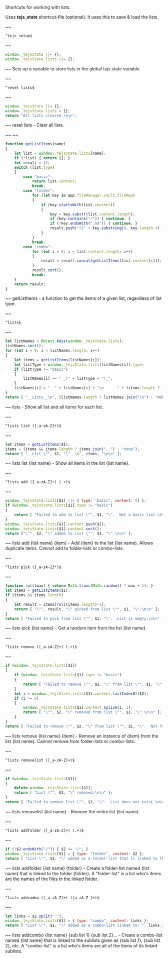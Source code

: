 Shortcuts for working with lists.

Uses __tejs_state__ shortcut-file (optional).  It uses this to save & load the lists.


~~
```
^tejs setup$
```
~~
```js
window._tejsState ||= {};
window._tejsState.lists ||= {};
```
~~
Sets up a variable to store lists in the global tejs state variable.


~~
```
^reset lists$
```
~~
```js
window._tejsState ||= {};
window._tejsState.lists = {};
return "All lists cleared.\n\n";
```
~~
reset lists - Clear all lists.


~~
~~
```js
function getListItems(name)
{
	let list = window._tejsState.lists[name];
	if (!list) { return []; }
	let result = [];
	switch (list.type)
	{
		case "basic":
			return list.content;
			break;
		case "folder":
			for (let key in app.fileManager.vault.fileMap)
			{
				if (key.startsWith(list.content))
				{
					key = key.substr(list.content.length);
					if (key.contains("/")) { continue; }
					if (!key.endsWith(".md")) { continue; }
					result.push("[[" + key.substring(0, key.length-3) + "]]");
				}
			}
			break;
		case "combo":
			for (let i = 0; i < list.content.length; i++)
			{
				result = result.concat(getListItems(list.content[i]));
			}
			result.sort();
			break;
	}
	return result;
}
```
~~
getListItems - a function to get the items of a given list, regardless of list type.


~~
```
^lists$
```
~~
```js
let listNames = Object.keys(window._tejsState.lists);
listNames.sort();
for (let i = 0; i < listNames.length; i++)
{
	let items = getListItems(listNames[i]);
	let listType = window._tejsState.lists[listNames[i]].type;
	if (listType != "basic")
	{
		listNames[i] += " _(" + listType + ")_";
	}
	listNames[i] = "- " + listNames[i] + "\n      " + (items.length ? items.join(", ") : "EMPTY");
}
return [ "__Lists__\n", (listNames.length ? listNames.join("\n") : "NONE"), "\n\n" ];
```
~~
lists - Show all list and all items for each list.


~~
```
^lists list ([_a-zA-Z]+)$
```
~~
```js
let items = getListItems($1);
items = (items && items.length ? items.join(", ") : "none");
return [ "__List \"", $1, "\"__\n", items, "\n\n" ];
```
~~
lists list {list name} - Show all items in the list {list name}.


~~
```
^lists add ([_a-zA-Z]+) (.+)$
```
~~
```js
window._tejsState.lists[$1] ||= { type: "basic", content: [] };
if (window._tejsState.lists[$1].type != "basic")
{
	return [ "Failed to add to list \"", $1, "\".  Not a basic list.\n\n" ];
}
window._tejsState.lists[$1].content.push($2);
window._tejsState.lists[$1].content.sort();
return ["\"", $2, "\" added to list \"", $1, "\".\n\n" ];
```
~~
lists add {list name} {item} - Add {item} to the list {list name}.  Allows duplicate items.  Cannot add to folder-lists or combo-lists.


~~
```
^lists pick ([_a-zA-Z]*)$
```
~~
```js
function roll(max) { return Math.trunc(Math.random() * max + 1); }
let items = getListItems($1);
if (items && items.length)
{
	let result = items[roll(items.length)-1];
	return [ "\"", result, "\" picked from list \"", $1, "\".\n\n" ];
}
return [ "Failed to pick from list \"", $1, "\".  List is empty.\n\n" ];
```
~~
lists pick {list name} - Get a random item from the list {list name}.


~~
```
^lists remove ([_a-zA-Z]+) (.+)$
```
~~
```js
if (window._tejsState.lists[$1])
{
	if (window._tejsState.lists[$1].type != "basic")
	{
		return [ "Failed to remove \"", $2, "\" from list \"", $1, "\".  Not a basic list.\n\n" ];
	}
	let i = window._tejsState.lists[$1].content.lastIndexOf($2);
	if (i >= 0)
	{
	    window._tejsState.lists[$1].content.splice(i, 1);
	    return [ "\"", $2, "\" removed from list \"", $1, "\".\n\n" ];
	}
}
return [ "Failed to remove \"", $2, "\" from list \"", $1, "\".  Not found in list.\n\n" ];
```
~~
lists remove {list name} {item} - Remove an instance of {item} from the list {list name}.  Cannot remove from folder-lists or combo-lists.


~~
```
^lists removelist ([_a-zA-Z]+)$
```
~~
```js
if (window._tejsState.lists[$1])
{
	delete window._tejsState.lists[$1];
	return [ "List \"", $1, "\" removed.\n\n" ];
}
return [ "Failed to remove list \"", $1, "\".  List does not exist.\n\n" ];
```
~~
lists removelist {list name} - Remove the entire list {list name}.


~~
```
^lists addfolder ([_a-zA-Z]+) (.+)$
```
~~
```js
if (!$2.endsWith("/")) { $2 += "/"; }
window._tejsState.lists[$1] = { type: "folder", content: $2 };
return [ "List \"", $1, "\" added as a folder-list that is linked to the folder \"", $2, "\".\n\n" ];
```
~~
lists addfolder {list name} {folder} - Create a folder-list named {list name} that is linked to the folder {folder}.  A "folder-list" is a list who's items are the names of the files in the linked folder.


~~
```
^lists addcombo ([_a-zA-Z]+) ([a-zA-Z ]+)$
```
~~
```js
let links = $2.split(" ");
window._tejsState.lists[$1] = { type: "combo", content: links };
return [ "List \"", $1, "\" added as a combo-list linked to: ", links.join(", "), ".\n\n" ];
```
~~
lists addcombo {list name} {sub list 1} {sub list 2}... - Create a combo-list named {list name} that is linked to the sublists given as {sub list 1}, {sub list 2}, etc.  A "combo-list" is a list who's items are all of the items of its linked sublists.
